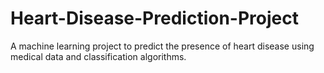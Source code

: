# Heart-Disease-Prediction-Project
A machine learning project to predict the presence of heart disease using medical data and classification algorithms.
